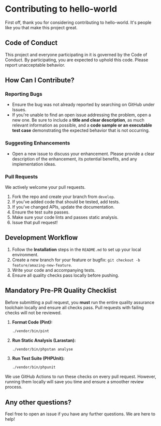 # **Contributing to hello-world**

First off, thank you for considering contributing to hello-world. It's people like you that make this project great.

## **Code of Conduct**

This project and everyone participating in it is governed by the Code of Conduct. By participating, you are expected to uphold this code. Please report unacceptable behavior.

## **How Can I Contribute?**

### **Reporting Bugs**

*   Ensure the bug was not already reported by searching on GitHub under Issues.
*   If you're unable to find an open issue addressing the problem, open a new one. Be sure to include a **title and clear description**, as much relevant information as possible, and a **code sample or an executable test case** demonstrating the expected behavior that is not occurring.

### **Suggesting Enhancements**

*   Open a new issue to discuss your enhancement. Please provide a clear description of the enhancement, its potential benefits, and any implementation ideas.

### **Pull Requests**

We actively welcome your pull requests.

1.  Fork the repo and create your branch from `develop`.
2.  If you've added code that should be tested, add tests.
3.  If you've changed APIs, update the documentation.
4.  Ensure the test suite passes.
5.  Make sure your code lints and passes static analysis.
6.  Issue that pull request!

## **Development Workflow**

1.  Follow the **Installation** steps in the `README.md` to set up your local environment.
2.  Create a new branch for your feature or bugfix: `git checkout -b feature/amazing-new-feature`.
3.  Write your code and accompanying tests.
4.  Ensure all quality checks pass locally before pushing.

## **Mandatory Pre-PR Quality Checklist**

Before submitting a pull request, you **must** run the entire quality assurance toolchain locally and ensure all checks pass. Pull requests with failing checks will not be reviewed.

1.  **Format Code (Pint):**
    ```bash
    ./vendor/bin/pint
    ```

2.  **Run Static Analysis (Larastan):**
    ```bash
    ./vendor/bin/phpstan analyse
    ```

3.  **Run Test Suite (PHPUnit):**
    ```bash
    ./vendor/bin/phpunit
    ```

We use GitHub Actions to run these checks on every pull request. However, running them locally will save you time and ensure a smoother review process.

## **Any other questions?**

Feel free to open an issue if you have any further questions. We are here to help!
